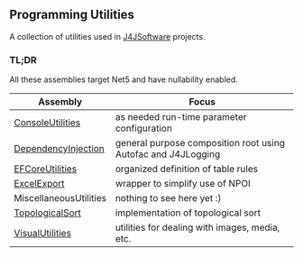 ## Programming Utilities
A collection of utilities used in [J4JSoftware](https://www.jumpforjoysoftware.com)
projects.

### TL;DR
All these assemblies target Net5 and have nullability enabled.

|Assembly|Focus|
|-------------------|--------------------------------|
|[ConsoleUtilities](docs/console-util.md)|as needed run-time parameter configuration|
|[DependencyInjection](docs/dependency.md)|general purpose composition root using Autofac and J4JLogging|
|[EFCoreUtilities](docs/efcore.md)|organized definition of table rules|
|[ExcelExport](docs/excel-export.md)|wrapper to simplify use of NPOI|
|MiscellaneousUtilities|nothing to see here yet :)|
|[TopologicalSort](docs/topo-sort.md)|implementation of topological sort|
|[VisualUtilities](docs/visual-utils.md)|utilities for dealing with images, media, etc.|

